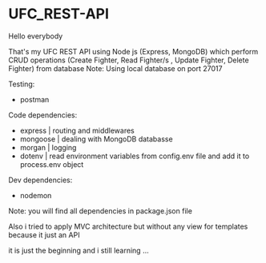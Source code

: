 # UFC_REST-API
Hello everybody

That's my UFC REST API using Node js (Express, MongoDB) which perform CRUD operations (Create Fighter, Read Fighter/s , Update Fighter, Delete Fighter) from database
Note: Using local database on port 27017

Testing: 
- postman

Code dependencies: 
- express | routing and middlewares
- mongoose | dealing with MongoDB databasse
- morgan | logging 
- dotenv | read environment variables from config.env file and add it to process.env object

Dev dependencies: 
- nodemon 

Note: you will find all dependencies in package.json file

Also i tried to apply MVC architecture but without any view for templates because it just an API

it is just the beginning and i still learning ...

